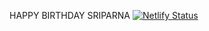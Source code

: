 HAPPY BIRTHDAY SRIPARNA 
[![Netlify Status](https://api.netlify.com/api/v1/badges/23bfeba5-1e3d-4d86-96a2-8d12436ae647/deploy-status)](https://app.netlify.com/sites/sriparnaroy/deploys)
